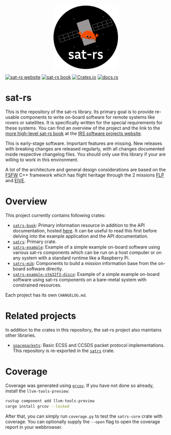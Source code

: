 <p align="center"> <img src="misc/satrs-logo.png" width="40%"> </p>

[![sat-rs website](https://img.shields.io/badge/sat--rs-website-darkgreen?style=flat)](https://absatsw.irs.uni-stuttgart.de/projects/sat-rs/)
[![sat-rs book](https://img.shields.io/badge/sat--rs-book-darkgreen?style=flat)](https://absatsw.irs.uni-stuttgart.de/projects/sat-rs/book/)
[![Crates.io](https://img.shields.io/crates/v/satrs)](https://crates.io/crates/satrs)
[![docs.rs](https://img.shields.io/docsrs/satrs)](https://docs.rs/satrs)

sat-rs
=========

This is the repository of the sat-rs library. Its primary goal is to provide re-usable components
to write on-board software for remote systems like rovers or satellites. It is specifically written
for the special requirements for these systems. You can find an overview of the project and the
link to the [more high-level sat-rs book](https://absatsw.irs.uni-stuttgart.de/projects/sat-rs/)
at the [IRS software projects website](https://absatsw.irs.uni-stuttgart.de/projects/sat-rs/).

This is early-stage software. Important features are missing. New releases
with breaking changes are released regularly, with all changes documented inside respective
changelog files. You should only use this library if your are willing to work in this
environment.

A lot of the architecture and general design considerations are based on the
[FSFW](https://egit.irs.uni-stuttgart.de/fsfw/fsfw) C++ framework which has flight heritage
through the 2 missions [FLP](https://www.irs.uni-stuttgart.de/en/research/satellitetechnology-and-instruments/smallsatelliteprogram/flying-laptop/)
and [EIVE](https://www.irs.uni-stuttgart.de/en/research/satellitetechnology-and-instruments/smallsatelliteprogram/EIVE/).

# Overview

This project currently contains following crates:

* [`satrs-book`](https://egit.irs.uni-stuttgart.de/rust/sat-rs/src/branch/main/satrs-book):
   Primary information resource in addition to the API documentation, hosted
   [here](https://documentation.irs.uni-stuttgart.de/projects/sat-rs/). It can be useful to read
   this first before delving into the example application and the API documentation.
* [`satrs`](https://egit.irs.uni-stuttgart.de/rust/sat-rs/src/branch/main/satrs):
   Primary crate.
* [`satrs-example`](https://egit.irs.uni-stuttgart.de/rust/sat-rs/src/branch/main/satrs-example):
   Example of a simple example on-board software using various sat-rs components which can be run
   on a host computer or on any system with a standard runtime like a Raspberry Pi.
* [`satrs-mib`](https://egit.irs.uni-stuttgart.de/rust/sat-rs/src/branch/main/satrs-mib):
   Components to build a mission information base from the on-board software directly.
* [`satrs-example-stm32f3-disco`](https://egit.irs.uni-stuttgart.de/rust/sat-rs/src/branch/main/satrs-example-stm32f3-disco):
   Example of a simple example on-board software using sat-rs components on a bare-metal system
   with constrained resources.

Each project has its own `CHANGELOG.md`.

# Related projects
 
 In addition to the crates in this repository, the sat-rs project also maintains other libraries.

 * [`spacepackets`](https://egit.irs.uni-stuttgart.de/rust/spacepackets): Basic ECSS and CCSDS
   packet protocol implementations. This repository is re-exported in the
   [`satrs`](https://egit.irs.uni-stuttgart.de/rust/satrs/src/branch/main/satrs)
   crate.

# Coverage

Coverage was generated using [`grcov`](https://github.com/mozilla/grcov). If you have not done so
already, install the `llvm-tools-preview`:

```sh
rustup component add llvm-tools-preview
cargo install grcov --locked
```

After that, you can simply run `coverage.py` to test the `satrs-core` crate with coverage. You can
optionally supply the `--open` flag to open the coverage report in your webbrowser.
